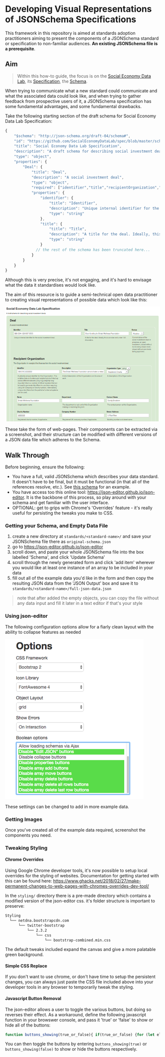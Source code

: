 # Developing Visual Representations of JSONSchema Specifications

This framework in this repository is aimed at standards adoption practitioners aiming to present the components of a JSONSchema standard or specification to non-familiar audiences. **An existing JSONSchema file is a prerequisite**.

## Aim

> Within this how-to guide, the focus is on the [Social Economy Data Lab](http://socialeconomydatalab.org/), its [Specification](http://spec.socialeconomydatalab.org/en/latest/), the [Schema](https://github.com/SocialEconomyDataLab/spec/blob/master/schema/schema.json).

When trying to communicate what a new standard could communicate and what the associated data could look like, and when trying to gather feedback from prospective users of it, a JSONSchema specification has some fundamental advantages, and some fundamental drawbacks.

Take the following starting section of the draft schema for Social Economy Data Lab Specification:

```js
{
    "$schema": "http://json-schema.org/draft-04/schema#",
    "id": "https://github.com/SocialEconomyDataLab/spec/blob/master/schema/schema.json",
    "title": "Social Economy Data Lab Specification",
    "description": "A draft schema for describing social investment deals",
    "type": "object",
    "properties": {
        "Deal": {
            "title": "Deal",
            "description": "A social investment deal",
            "type": "object",
            "required": ["identifier","title","recipientOrganization","arrangingOrganization","investments","dealDate"],
            "properties": {
                "identifier": {
                    "title": "Identifier",
                    "description": "Unique internal identifier for the social investment deal.",
                    "type": "string"
                },
                "title": {
                    "title": "Title",
                    "description": "A title for the deal. Ideally, this is concise and under 140 characters.",
                    "type": "string"
                }
              // the rest of the schema has been truncated here...  
            }
        }
    }
}
```

Although this is very precise, it's not engaging, and it's hard to envisage what the data it standardises would look like.

The aim of this resource is to guide a semi-technical open data practitioner to creating visual representations of possible data which look like this:

![media/schema_markedup_with_data](_media/schema_markedup_with_data.png)

These take the form of web-pages. Their components can be extracted via a screenshot, and their structure can be modified with different versions of a JSON data file which adheres to the Schema.

## Walk Through

Before beginning, ensure the following:

* You have a full, valid JSONSchema which describes your data standard. It doesn't have to be final, but it must be functional (in that all of the references resolve, etc.). See [this schema](https://github.com/SocialEconomyDataLab/spec/blob/master/schema/schema.json) for an example.
* You have access too this online tool: https://json-editor.github.io/json-editor. It is the backbone of this process, so play around with your schema and get familiar with the user interface.
* OPTIONAL: get to grips with Chrome's 'Overrides' feature - it's really useful for persisting the tweaks you make to CSS.

### Getting your Schema, and Empty Data File

1. create a new directory at `standards/<standard-name>/` and save your JSONSchema file there as `original-schema.json`
2. go to https://json-editor.github.io/json-editor
3. scroll down, and paste your whole JSONSchema file into the box labelled 'Schema', and click 'Update Schema'
4. scroll through the newly generated form and click 'add item' wherever you would like at least one instance of an array to be included in your data
5. fill out all of the example data you'd like in the form and then copy the resulting JSON data from the 'JSON Output' box and save it to `standards/<standard-name>/full-json-data.json`
 > note that after added the empty objects, you can copy the file without any data input and fill it later in a text editor if that's your style

### Using json-editor

The following configuration options allow for a fiarly clean layout with the ability to collapse features as needed

![config](_media/json-editor-config.png)

These settings can be changed to add in more example data.

### Getting Images

Once you've created all of the example data required, screenshot the components you need.

### Tweaking Styling

#### Chrome Overrides

Using Google Chrome developer tools, it's now possible to setup local overrides for the styling of websites. Documentation for getting started with this can be found here: https://www.ghacks.net/2018/02/27/make-permanent-changes-to-web-pages-with-chromes-overrides-dev-tool/

In the `styling/` directory there is a pre-made directory which contains a modified version of the json-editor css. it's folder structure is important to preserve:

```
Styling
  └── netdna.bootstrapcdn.com
      └── twitter-bootstrap
          └── 2.3.2
              └── css
                  └── bootstrap-combined.min.css
```

The default tweaks included expand the canvas and give a more palatable green background.

#### Simple CSS Replace

If you don't want to use chrome, or don't have time to setup the persistent changes, you can always just paste the CSS file included above into your developer tools in any browser to temporarily tweak the styling.

#### Javascript Button Removal

The json-editor allows a user to toggle the various buttons, but doing so reverses their effect. As a workaround, define the following javascript function in your browswer console, and pass it 'true' or 'false' to show or hide all of the buttons:

```js
function buttons_showing(true_or_false){ if(true_or_false) {for (let el of document.querySelectorAll('.btn-group')) el.style.visibility = 'visible';} else {for (let el of document.querySelectorAll('.btn-group')) el.style.visibility = 'hidden';}}
```

You can then toggle the buttons by entering `buttons_showing(true)` or `buttons_showing(false)` to show or hide the buttons respectively.
